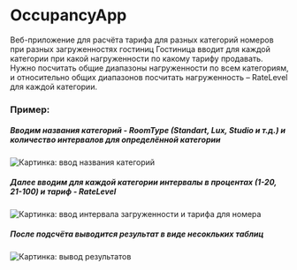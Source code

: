 # OccupancyApp
Веб-приложение для расчёта тарифа для разных категорий номеров при разных загруженностях гостиниц
Гостиница вводит для каждой категории при какой нагруженности по какому тарифу продавать. Нужно посчитать общие диапазоны нагруженности по всем категориям, и относительно общих диапазонов посчитать нагруженность – RateLevel для каждой категории.

### Пример:

##### Вводим названия категорий - RoomType (Standart, Lux, Studio и т.д.) и количество интервалов для определённой категории
![Картинка: ввод названия категорий](https://i.imgur.com/1QSVANu.png)

##### Далее вводим для каждой категории интервалы в процентах (1-20, 21-100) и тариф - RateLevel
![Картинка: ввод интервала загруженности и тарифа для номера](https://i.imgur.com/kapxr5G.png)

##### После подсчёта выводится результат в виде несокльких таблиц
![Картинка: вывод результатов](https://i.imgur.com/4H4nd9a.png)